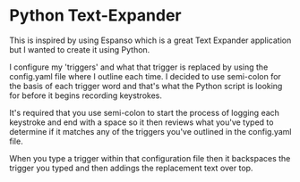 # Python Text-Expander

This is inspired by using Espanso which is a great Text Expander application but I wanted to create it using Python. 

I configure my 'triggers' and what that trigger is replaced by using the config.yaml file where I outline each time. I decided to use semi-colon for the basis of each trigger word and that's what the Python script is looking for before it begins recording keystrokes.

It's required that you use semi-colon to start the process of logging each keystroke and end with a space so it then reviews what you've typed to determine if it matches any of the triggers you've outlined in the config.yaml file.

When you type a trigger within that configuration file then it backspaces the trigger you typed and then addings the replacement text over top.
